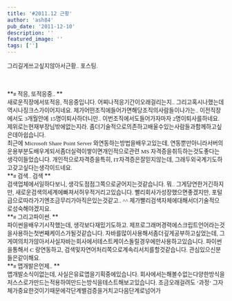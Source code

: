 ```yaml
---
title: '#2011.12 근황'
author: 'ash84'
pub_date: '2011-12-10'
description: ''
featured_image: ''
tags: ['']
---
```



<span style="font-size: 11pt; "><span style="font-family: Dotum; "><span style="font-size: 10pt; ">그리</span></span></span><span class="s1"><span style="font-size: 11pt; "><span style="font-family: Dotum; "><span style="font-size: 10pt; "></span></span></span></span><span style="font-size: 11pt; "><span style="font-family: Dotum; "><span style="font-size: 10pt; ">길게</span></span></span><span class="s1"><span style="font-size: 11pt; "><span style="font-family: Dotum; "><span style="font-size: 10pt; "></span></span></span></span><span style="font-size: 11pt; "><span style="font-family: Dotum; "><span style="font-size: 10pt; ">쓰고</span></span></span><span class="s1"><span style="font-size: 11pt; "><span style="font-family: Dotum; "><span style="font-size: 10pt; "></span></span></span></span><span style="font-size: 11pt; "><span style="font-family: Dotum; "><span style="font-size: 10pt; ">싶지</span></span></span><span class="s1"><span style="font-size: 11pt; "><span style="font-family: Dotum; "><span style="font-size: 10pt; "></span></span></span></span><span style="font-size: 11pt; "><span style="font-family: Dotum; "><span style="font-size: 10pt; ">않아서</span></span></span><span class="s1"><span style="font-size: 11pt; "><span style="font-family: Dotum; "><span style="font-size: 10pt; "></span></span></span></span><span style="font-size: 11pt; "><span style="font-family: Dotum; "><span style="font-size: 10pt; ">근황</span></span></span><span class="s1"><span style="font-size: 11pt; "><span style="font-family: Dotum; "><span style="font-size: 10pt; ">.. </span></span></span></span><span style="font-size: 11pt; "><span style="font-family: Dotum; "><span style="font-size: 10pt; ">포스팅</span></span></span><span class="s1"><span style="font-size: 11pt; "><span style="font-family: Dotum; "><span style="font-size: 10pt; ">.  </span></span></span>  
<span style="font-size: 11pt; "><span style="font-family: Dotum; "><span style="font-size: 10pt; ">  
  </span></span></span></span>

<div style="line-height: 2; "></div>**<span style="font-size: 11pt; "><span style="font-family: Dotum; "><span style="font-size: 10pt; "># </span></span></span><span class="s2"><span style="font-size: 11pt; "><span style="font-family: Dotum; "><span style="font-size: 10pt; ">적응</span></span></span></span><span style="font-size: 11pt; "><span style="font-family: Dotum; "><span style="font-size: 10pt; ">, </span></span></span><span class="s2"><span style="font-size: 11pt; "><span style="font-family: Dotum; "><span style="font-size: 10pt; ">또</span></span></span></span><span style="font-size: 11pt; "><span style="font-family: Dotum; "><span style="font-size: 10pt; "></span></span></span><span class="s2"><span style="font-size: 11pt; "><span style="font-family: Dotum; "><span style="font-size: 10pt; ">적응중</span></span></span></span><span style="font-size: 11pt; "><span style="font-family: Dotum; "><span style="font-size: 10pt; ">.. </span></span></span>**

<div style="line-height: 2; "></div><span style="font-size: 11pt; "><span style="font-family: Dotum; "><span style="font-size: 10pt; ">새로운</span></span></span><span class="s1"><span style="font-size: 11pt; "><span style="font-family: Dotum; "><span style="font-size: 10pt; "></span></span></span></span><span style="font-size: 11pt; "><span style="font-family: Dotum; "><span style="font-size: 10pt; ">직장에서</span></span></span><span class="s1"><span style="font-size: 11pt; "><span style="font-family: Dotum; "><span style="font-size: 10pt; "></span></span></span></span><span style="font-size: 11pt; "><span style="font-family: Dotum; "><span style="font-size: 10pt; ">또</span></span></span><span class="s1"><span style="font-size: 11pt; "><span style="font-family: Dotum; "><span style="font-size: 10pt; "></span></span></span></span><span style="font-size: 11pt; "><span style="font-family: Dotum; "><span style="font-size: 10pt; ">적응</span></span></span><span class="s1"><span style="font-size: 11pt; "><span style="font-family: Dotum; "><span style="font-size: 10pt; ">, </span></span></span></span><span style="font-size: 11pt; "><span style="font-family: Dotum; "><span style="font-size: 10pt; ">적응중입니다</span></span></span><span class="s1"><span style="font-size: 11pt; "><span style="font-family: Dotum; "><span style="font-size: 10pt; ">. </span></span></span></span><span style="font-size: 11pt; "><span style="font-family: Dotum; "><span style="font-size: 10pt; ">어찌나</span></span></span><span class="s1"><span style="font-size: 11pt; "><span style="font-family: Dotum; "><span style="font-size: 10pt; "></span></span></span></span><span style="font-size: 11pt; "><span style="font-family: Dotum; "><span style="font-size: 10pt; ">적응기간이</span></span></span><span class="s1"><span style="font-size: 11pt; "><span style="font-family: Dotum; "><span style="font-size: 10pt; "></span></span></span></span><span style="font-size: 11pt; "><span style="font-family: Dotum; "><span style="font-size: 10pt; ">오래</span></span></span><span class="s1"><span style="font-size: 11pt; "><span style="font-family: Dotum; "><span style="font-size: 10pt; "></span></span></span></span><span style="font-size: 11pt; "><span style="font-family: Dotum; "><span style="font-size: 10pt; ">걸리는지</span></span></span><span class="s1"><span style="font-size: 11pt; "><span style="font-family: Dotum; "><span style="font-size: 10pt; ">.. </span></span></span></span><span style="font-size: 11pt; "><span style="font-family: Dotum; "><span style="font-size: 10pt; ">그리고</span></span></span><span class="s1"><span style="font-size: 11pt; "><span style="font-family: Dotum; "><span style="font-size: 10pt; "></span></span></span></span><span style="font-size: 11pt; "><span style="font-family: Dotum; "><span style="font-size: 10pt; ">혹시나</span></span></span><span class="s1"><span style="font-size: 11pt; "><span style="font-family: Dotum; "><span style="font-size: 10pt; "></span></span></span></span><span style="font-size: 11pt; "><span style="font-family: Dotum; "><span style="font-size: 10pt; ">했는데</span></span></span><span class="s1"><span style="font-size: 11pt; "><span style="font-family: Dotum; "><span style="font-size: 10pt; "></span></span></span></span><span style="font-size: 11pt; "><span style="font-family: Dotum; "><span style="font-size: 10pt; ">역시나</span></span></span><span class="s1"><span style="font-size: 11pt; "><span style="font-family: Dotum; "><span style="font-size: 10pt; "></span></span></span></span><span style="font-size: 11pt; "><span style="font-family: Dotum; "><span style="font-size: 10pt; ">징크스가</span></span></span><span class="s1"><span style="font-size: 11pt; "><span style="font-family: Dotum; "><span style="font-size: 10pt; "></span></span></span></span><span style="font-size: 11pt; "><span style="font-family: Dotum; "><span style="font-size: 10pt; ">이어지네요</span></span></span><span class="s1"><span style="font-size: 11pt; "><span style="font-family: Dotum; "><span style="font-size: 10pt; ">. </span></span></span></span><span style="font-size: 11pt; "><span style="font-family: Dotum; "><span style="font-size: 10pt; ">제가</span></span></span><span class="s1"><span style="font-size: 11pt; "><span style="font-family: Dotum; "><span style="font-size: 10pt; "></span></span></span></span><span style="font-size: 11pt; "><span style="font-family: Dotum; "><span style="font-size: 10pt; ">어떤</span></span></span><span class="s1"><span style="font-size: 11pt; "><span style="font-family: Dotum; "><span style="font-size: 10pt; "></span></span></span></span><span style="font-size: 11pt; "><span style="font-family: Dotum; "><span style="font-size: 10pt; ">조직에</span></span></span><span class="s1"><span style="font-size: 11pt; "><span style="font-family: Dotum; "><span style="font-size: 10pt; "></span></span></span></span><span style="font-size: 11pt; "><span style="font-family: Dotum; "><span style="font-size: 10pt; ">들어가면</span></span></span><span class="s1"><span style="font-size: 11pt; "><span style="font-family: Dotum; "><span style="font-size: 10pt; "></span></span></span></span><span style="font-size: 11pt; "><span style="font-family: Dotum; "><span style="font-size: 10pt; ">해당</span></span></span><span class="s1"><span style="font-size: 11pt; "><span style="font-family: Dotum; "><span style="font-size: 10pt; "></span></span></span></span><span style="font-size: 11pt; "><span style="font-family: Dotum; "><span style="font-size: 10pt; ">조직의</span></span></span><span class="s1"><span style="font-size: 11pt; "><span style="font-family: Dotum; "><span style="font-size: 10pt; "></span></span></span></span><span style="font-size: 11pt; "><span style="font-family: Dotum; "><span style="font-size: 10pt; ">사람들이</span></span></span><span class="s1"><span style="font-size: 11pt; "><span style="font-family: Dotum; "><span style="font-size: 10pt; "></span></span></span></span><span style="font-size: 11pt; "><span style="font-family: Dotum; "><span style="font-size: 10pt; ">나가는</span></span></span><span class="s1"><span style="font-size: 11pt; "><span style="font-family: Dotum; "><span style="font-size: 10pt; ">.. </span></span></span></span><span style="font-size: 11pt; "><span style="font-family: Dotum; "><span style="font-size: 10pt; ">이전</span></span></span><span class="s1"><span style="font-size: 11pt; "><span style="font-family: Dotum; "><span style="font-size: 10pt; "></span></span></span></span><span style="font-size: 11pt; "><span style="font-family: Dotum; "><span style="font-size: 10pt; ">직장에서도</span></span></span><span class="s1"><span style="font-size: 11pt; "><span style="font-family: Dotum; "><span style="font-size: 10pt; "> 3</span></span></span></span><span style="font-size: 11pt; "><span style="font-family: Dotum; "><span style="font-size: 10pt; ">개월</span></span></span><span class="s1"><span style="font-size: 11pt; "><span style="font-family: Dotum; "><span style="font-size: 10pt; "></span></span></span></span><span style="font-size: 11pt; "><span style="font-family: Dotum; "><span style="font-size: 10pt; ">안에</span></span></span><span class="s1"><span style="font-size: 11pt; "><span style="font-family: Dotum; "><span style="font-size: 10pt; "> 15</span></span></span></span><span style="font-size: 11pt; "><span style="font-family: Dotum; "><span style="font-size: 10pt; ">명이</span></span></span><span class="s1"><span style="font-size: 11pt; "><span style="font-family: Dotum; "><span style="font-size: 10pt; "></span></span></span></span><span style="font-size: 11pt; "><span style="font-family: Dotum; "><span style="font-size: 10pt; ">퇴사하더니만</span></span></span><span class="s1"><span style="font-size: 11pt; "><span style="font-family: Dotum; "><span style="font-size: 10pt; ">.. </span></span></span></span><span style="font-size: 11pt; "><span style="font-family: Dotum; "><span style="font-size: 10pt; ">이번</span></span></span><span class="s1"><span style="font-size: 11pt; "><span style="font-family: Dotum; "><span style="font-size: 10pt; "></span></span></span></span><span style="font-size: 11pt; "><span style="font-family: Dotum; "><span style="font-size: 10pt; ">조직에서도</span></span></span><span class="s1"><span style="font-size: 11pt; "><span style="font-family: Dotum; "><span style="font-size: 10pt; "></span></span></span></span><span style="font-size: 11pt; "><span style="font-family: Dotum; "><span style="font-size: 10pt; ">들어가자마자</span></span></span><span class="s1"><span style="font-size: 11pt; "><span style="font-family: Dotum; "><span style="font-size: 10pt; "> 2</span></span></span></span><span style="font-size: 11pt; "><span style="font-family: Dotum; "><span style="font-size: 10pt; ">명이</span></span></span><span class="s1"><span style="font-size: 11pt; "><span style="font-family: Dotum; "><span style="font-size: 10pt; "></span></span></span></span><span style="font-size: 11pt; "><span style="font-family: Dotum; "><span style="font-size: 10pt; ">퇴사를</span></span></span><span class="s1"><span style="font-size: 11pt; "><span style="font-family: Dotum; "><span style="font-size: 10pt; "></span></span></span></span><span style="font-size: 11pt; "><span style="font-family: Dotum; "><span style="font-size: 10pt; ">하네요</span></span></span><span class="s1"><span style="font-size: 11pt; "><span style="font-family: Dotum; "><span style="font-size: 10pt; ">. </span></span></span></span><span style="font-size: 11pt; "><span style="font-family: Dotum; "><span style="font-size: 10pt; ">제</span></span></span><span class="s1"><span style="font-size: 11pt; "><span style="font-family: Dotum; "><span style="font-size: 10pt; "></span></span></span></span><span style="font-size: 11pt; "><span style="font-family: Dotum; "><span style="font-size: 10pt; ">위로는</span></span></span><span class="s1"><span style="font-size: 11pt; "><span style="font-family: Dotum; "><span style="font-size: 10pt; "></span></span></span></span><span style="font-size: 11pt; "><span style="font-family: Dotum; "><span style="font-size: 10pt; ">현재</span></span></span><span class="s1"><span style="font-size: 11pt; "><span style="font-family: Dotum; "><span style="font-size: 10pt; "></span></span></span></span><span style="font-size: 11pt; "><span style="font-family: Dotum; "><span style="font-size: 10pt; ">부장님</span></span></span><span class="s1"><span style="font-size: 11pt; "><span style="font-family: Dotum; "><span style="font-size: 10pt; "></span></span></span></span><span style="font-size: 11pt; "><span style="font-family: Dotum; "><span style="font-size: 10pt; ">밖에</span></span></span><span class="s1"><span style="font-size: 11pt; "><span style="font-family: Dotum; "><span style="font-size: 10pt; "></span></span></span></span><span style="font-size: 11pt; "><span style="font-family: Dotum; "><span style="font-size: 10pt; ">없는지라</span></span></span><span class="s1"><span style="font-size: 11pt; "><span style="font-family: Dotum; "><span style="font-size: 10pt; ">. </span></span></span></span><span style="font-size: 11pt; "><span style="font-family: Dotum; "><span style="font-size: 10pt; ">좀더</span></span></span><span class="s1"><span style="font-size: 11pt; "><span style="font-family: Dotum; "><span style="font-size: 10pt; "></span></span></span></span><span style="font-size: 11pt; "><span style="font-family: Dotum; "><span style="font-size: 10pt; ">기술적으로</span></span></span><span class="s1"><span style="font-size: 11pt; "><span style="font-family: Dotum; "><span style="font-size: 10pt; "></span></span></span></span><span style="font-size: 11pt; "><span style="font-family: Dotum; "><span style="font-size: 10pt; ">의존하고</span></span></span><span class="s1"><span style="font-size: 11pt; "><span style="font-family: Dotum; "><span style="font-size: 10pt; "></span></span></span></span><span style="font-size: 11pt; "><span style="font-family: Dotum; "><span style="font-size: 10pt; ">배울수</span></span></span><span class="s1"><span style="font-size: 11pt; "><span style="font-family: Dotum; "><span style="font-size: 10pt; "></span></span></span></span><span style="font-size: 11pt; "><span style="font-family: Dotum; "><span style="font-size: 10pt; ">있는</span></span></span><span class="s1"><span style="font-size: 11pt; "><span style="font-family: Dotum; "><span style="font-size: 10pt; "></span></span></span></span><span style="font-size: 11pt; "><span style="font-family: Dotum; "><span style="font-size: 10pt; ">사람들과</span></span></span><span class="s1"><span style="font-size: 11pt; "><span style="font-family: Dotum; "><span style="font-size: 10pt; "></span></span></span></span><span style="font-size: 11pt; "><span style="font-family: Dotum; "><span style="font-size: 10pt; ">함께</span></span></span><span class="s1"><span style="font-size: 11pt; "><span style="font-family: Dotum; "><span style="font-size: 10pt; "></span></span></span></span><span style="font-size: 11pt; "><span style="font-family: Dotum; "><span style="font-size: 10pt; ">하고</span></span></span><span class="s1"><span style="font-size: 11pt; "><span style="font-family: Dotum; "><span style="font-size: 10pt; "></span></span></span></span><span style="font-size: 11pt; "><span style="font-family: Dotum; "><span style="font-size: 10pt; ">싶은데</span></span></span><span class="s1"><span style="font-size: 11pt; "><span style="font-family: Dotum; "><span style="font-size: 10pt; "></span></span></span></span><span style="font-size: 11pt; "><span style="font-family: Dotum; "><span style="font-size: 10pt; ">아쉽습니다</span></span></span><span class="s1"><span style="font-size: 11pt; "><span style="font-family: Dotum; "><span style="font-size: 10pt; ">. </span></span></span></span>

<div style="line-height: 2; "></div><span style="font-size: 11pt; "><span style="font-family: Dotum; "><span style="font-size: 10pt; ">최근에</span></span></span><span class="s1"><span style="font-size: 11pt; "><span style="font-family: Dotum; "><span style="font-size: 10pt; "> Microsoft Share Point Server </span></span></span></span><span style="font-size: 11pt; "><span style="font-family: Dotum; "><span style="font-size: 10pt; ">와</span></span></span><span class="s1"><span style="font-size: 11pt; "><span style="font-family: Dotum; "><span style="font-size: 10pt; "></span></span></span></span><span style="font-size: 11pt; "><span style="font-family: Dotum; "><span style="font-size: 10pt; ">연동하는</span></span></span><span class="s1"><span style="font-size: 11pt; "><span style="font-family: Dotum; "><span style="font-size: 10pt; "></span></span></span></span><span style="font-size: 11pt; "><span style="font-family: Dotum; "><span style="font-size: 10pt; ">방법을</span></span></span><span class="s1"><span style="font-size: 11pt; "><span style="font-family: Dotum; "><span style="font-size: 10pt; "></span></span></span></span><span style="font-size: 11pt; "><span style="font-family: Dotum; "><span style="font-size: 10pt; ">배우고</span></span></span><span class="s1"><span style="font-size: 11pt; "><span style="font-family: Dotum; "><span style="font-size: 10pt; "></span></span></span></span><span style="font-size: 11pt; "><span style="font-family: Dotum; "><span style="font-size: 10pt; ">있는데</span></span></span><span class="s1"><span style="font-size: 11pt; "><span style="font-family: Dotum; "><span style="font-size: 10pt; ">, </span></span></span></span><span style="font-size: 11pt; "><span style="font-family: Dotum; "><span style="font-size: 10pt; ">연동</span></span></span><span class="s1"><span style="font-size: 11pt; "><span style="font-family: Dotum; "><span style="font-size: 10pt; "></span></span></span></span><span style="font-size: 11pt; "><span style="font-family: Dotum; "><span style="font-size: 10pt; ">뿐만</span></span></span><span class="s1"><span style="font-size: 11pt; "><span style="font-family: Dotum; "><span style="font-size: 10pt; "></span></span></span></span><span style="font-size: 11pt; "><span style="font-family: Dotum; "><span style="font-size: 10pt; ">아니라</span></span></span><span class="s1"><span style="font-size: 11pt; "><span style="font-family: Dotum; "><span style="font-size: 10pt; "></span></span></span></span><span style="font-size: 11pt; "><span style="font-family: Dotum; "><span style="font-size: 10pt; ">서버의</span></span></span><span class="s1"><span style="font-size: 11pt; "><span style="font-family: Dotum; "><span style="font-size: 10pt; "></span></span></span></span><span style="font-size: 11pt; "><span style="font-family: Dotum; "><span style="font-size: 10pt; ">운용부분도</span></span></span><span class="s1"><span style="font-size: 11pt; "><span style="font-family: Dotum; "><span style="font-size: 10pt; "></span></span></span></span><span style="font-size: 11pt; "><span style="font-family: Dotum; "><span style="font-size: 10pt; ">배우게</span></span></span><span class="s1"><span style="font-size: 11pt; "><span style="font-family: Dotum; "><span style="font-size: 10pt; "></span></span></span></span><span style="font-size: 11pt; "><span style="font-family: Dotum; "><span style="font-size: 10pt; ">되서</span></span></span><span class="s1"><span style="font-size: 11pt; "><span style="font-family: Dotum; "><span style="font-size: 10pt; "></span></span></span></span><span style="font-size: 11pt; "><span style="font-family: Dotum; "><span style="font-size: 10pt; ">좀더</span></span></span><span class="s1"><span style="font-size: 11pt; "><span style="font-family: Dotum; "><span style="font-size: 10pt; "></span></span></span></span><span style="font-size: 11pt; "><span style="font-family: Dotum; "><span style="font-size: 10pt; ">실력이</span></span></span><span class="s1"><span style="font-size: 11pt; "><span style="font-family: Dotum; "><span style="font-size: 10pt; "></span></span></span></span><span style="font-size: 11pt; "><span style="font-family: Dotum; "><span style="font-size: 10pt; ">쌓이면</span></span></span><span class="s1"><span style="font-size: 11pt; "><span style="font-family: Dotum; "><span style="font-size: 10pt; "></span></span></span></span><span style="font-size: 11pt; "><span style="font-family: Dotum; "><span style="font-size: 10pt; ">개인적으로</span></span></span><span class="s1"><span style="font-size: 11pt; "><span style="font-family: Dotum; "><span style="font-size: 10pt; "></span></span></span></span><span style="font-size: 11pt; "><span style="font-family: Dotum; "><span style="font-size: 10pt; ">관련</span></span></span><span class="s1"><span style="font-size: 11pt; "><span style="font-family: Dotum; "><span style="font-size: 10pt; "> MS </span></span></span></span><span style="font-size: 11pt; "><span style="font-family: Dotum; "><span style="font-size: 10pt; ">자격증을</span></span></span><span class="s1"><span style="font-size: 11pt; "><span style="font-family: Dotum; "><span style="font-size: 10pt; "></span></span></span></span><span style="font-size: 11pt; "><span style="font-family: Dotum; "><span style="font-size: 10pt; ">취득하는</span></span></span><span class="s1"><span style="font-size: 11pt; "><span style="font-family: Dotum; "><span style="font-size: 10pt; "></span></span></span></span><span style="font-size: 11pt; "><span style="font-family: Dotum; "><span style="font-size: 10pt; ">것도</span></span></span><span class="s1"><span style="font-size: 11pt; "><span style="font-family: Dotum; "><span style="font-size: 10pt; "></span></span></span></span><span style="font-size: 11pt; "><span style="font-family: Dotum; "><span style="font-size: 10pt; ">좋다는</span></span></span><span class="s1"><span style="font-size: 11pt; "><span style="font-family: Dotum; "><span style="font-size: 10pt; "></span></span></span></span><span style="font-size: 11pt; "><span style="font-family: Dotum; "><span style="font-size: 10pt; ">생각이</span></span></span><span class="s1"><span style="font-size: 11pt; "><span style="font-family: Dotum; "><span style="font-size: 10pt; "></span></span></span></span><span style="font-size: 11pt; "><span style="font-family: Dotum; "><span style="font-size: 10pt; ">들었습니다</span></span></span><span class="s1"><span style="font-size: 11pt; "><span style="font-family: Dotum; "><span style="font-size: 10pt; ">. </span></span></span></span><span style="font-size: 11pt; "><span style="font-family: Dotum; "><span style="font-size: 10pt; ">개인적으로</span></span></span><span class="s1"><span style="font-size: 11pt; "><span style="font-family: Dotum; "><span style="font-size: 10pt; "></span></span></span></span><span style="font-size: 11pt; "><span style="font-family: Dotum; "><span style="font-size: 10pt; ">자격증을</span></span></span><span class="s1"><span style="font-size: 11pt; "><span style="font-family: Dotum; "><span style="font-size: 10pt; "></span></span></span></span><span style="font-size: 11pt; "><span style="font-family: Dotum; "><span style="font-size: 10pt; ">특히</span></span></span><span class="s1"><span style="font-size: 11pt; "><span style="font-family: Dotum; "><span style="font-size: 10pt; ">, IT</span></span></span></span><span style="font-size: 11pt; "><span style="font-family: Dotum; "><span style="font-size: 10pt; ">자격증은</span></span></span><span class="s1"><span style="font-size: 11pt; "><span style="font-family: Dotum; "><span style="font-size: 10pt; "></span></span></span></span><span style="font-size: 11pt; "><span style="font-family: Dotum; "><span style="font-size: 10pt; ">잘</span></span></span><span class="s1"><span style="font-size: 11pt; "><span style="font-family: Dotum; "><span style="font-size: 10pt; "></span></span></span></span><span style="font-size: 11pt; "><span style="font-family: Dotum; "><span style="font-size: 10pt; ">믿지</span></span></span><span class="s1"><span style="font-size: 11pt; "><span style="font-family: Dotum; "><span style="font-size: 10pt; "></span></span></span></span><span style="font-size: 11pt; "><span style="font-family: Dotum; "><span style="font-size: 10pt; ">않는데</span></span></span><span class="s1"><span style="font-size: 11pt; "><span style="font-family: Dotum; "><span style="font-size: 10pt; ">, </span></span></span></span><span style="font-size: 11pt; "><span style="font-family: Dotum; "><span style="font-size: 10pt; ">그래두</span></span></span><span class="s1"><span style="font-size: 11pt; "><span style="font-family: Dotum; "><span style="font-size: 10pt; "></span></span></span></span><span style="font-size: 11pt; "><span style="font-family: Dotum; "><span style="font-size: 10pt; ">외국계기도</span></span></span><span class="s1"><span style="font-size: 11pt; "><span style="font-family: Dotum; "><span style="font-size: 10pt; "></span></span></span></span><span style="font-size: 11pt; "><span style="font-family: Dotum; "><span style="font-size: 10pt; ">하고</span></span></span><span class="s1"><span style="font-size: 11pt; "><span style="font-family: Dotum; "><span style="font-size: 10pt; "></span></span></span></span><span style="font-size: 11pt; "><span style="font-family: Dotum; "><span style="font-size: 10pt; ">갖고</span></span></span><span class="s1"><span style="font-size: 11pt; "><span style="font-family: Dotum; "><span style="font-size: 10pt; "></span></span></span></span><span style="font-size: 11pt; "><span style="font-family: Dotum; "><span style="font-size: 10pt; ">싶다는</span></span></span><span class="s1"><span style="font-size: 11pt; "><span style="font-family: Dotum; "><span style="font-size: 10pt; "></span></span></span></span><span style="font-size: 11pt; "><span style="font-family: Dotum; "><span style="font-size: 10pt; ">생각이</span></span></span><span class="s1"><span style="font-size: 11pt; "><span style="font-family: Dotum; "><span style="font-size: 10pt; "></span></span></span></span><span style="font-size: 11pt; "><span style="font-family: Dotum; "><span style="font-size: 10pt; ">드네요</span></span></span><span class="s1"><span style="font-size: 11pt; "><span style="font-family: Dotum; "><span style="font-size: 10pt; ">. </span></span></span></span>

<div style="line-height: 2; "></div><div style="line-height: 2; "></div>**<span style="font-size: 11pt; "><span style="font-family: Dotum; "><span style="font-size: 10pt; "># </span></span></span><span class="s2"><span style="font-size: 11pt; "><span style="font-family: Dotum; "><span style="font-size: 10pt; ">검색</span></span></span></span><span style="font-size: 11pt; "><span style="font-family: Dotum; "><span style="font-size: 10pt; ">.. </span></span></span><span class="s2"><span style="font-size: 11pt; "><span style="font-family: Dotum; "><span style="font-size: 10pt; ">검색</span></span></span></span><span style="font-size: 11pt; "><span style="font-family: Dotum; "><span style="font-size: 10pt; "> </span></span></span>**

<div style="line-height: 2; "></div><span style="font-size: 11pt; "><span style="font-family: Dotum; "><span style="font-size: 10pt; ">검색</span></span></span><span class="s1"><span style="font-size: 11pt; "><span style="font-family: Dotum; "><span style="font-size: 10pt; "></span></span></span></span><span style="font-size: 11pt; "><span style="font-family: Dotum; "><span style="font-size: 10pt; ">업체에서</span></span></span><span class="s1"><span style="font-size: 11pt; "><span style="font-family: Dotum; "><span style="font-size: 10pt; "></span></span></span></span><span style="font-size: 11pt; "><span style="font-family: Dotum; "><span style="font-size: 10pt; ">일하다</span></span></span><span class="s1"><span style="font-size: 11pt; "><span style="font-family: Dotum; "><span style="font-size: 10pt; "></span></span></span></span><span style="font-size: 11pt; "><span style="font-family: Dotum; "><span style="font-size: 10pt; ">보니</span></span></span><span class="s1"><span style="font-size: 11pt; "><span style="font-family: Dotum; "><span style="font-size: 10pt; ">, </span></span></span></span><span style="font-size: 11pt; "><span style="font-family: Dotum; "><span style="font-size: 10pt; ">생각도</span></span></span><span class="s1"><span style="font-size: 11pt; "><span style="font-family: Dotum; "><span style="font-size: 10pt; "></span></span></span></span><span style="font-size: 11pt; "><span style="font-family: Dotum; "><span style="font-size: 10pt; ">점점</span></span></span><span class="s1"><span style="font-size: 11pt; "><span style="font-family: Dotum; "><span style="font-size: 10pt; "></span></span></span></span><span style="font-size: 11pt; "><span style="font-family: Dotum; "><span style="font-size: 10pt; ">그쪽으로</span></span></span><span class="s1"><span style="font-size: 11pt; "><span style="font-family: Dotum; "><span style="font-size: 10pt; "></span></span></span></span><span style="font-size: 11pt; "><span style="font-family: Dotum; "><span style="font-size: 10pt; ">굳어지는것</span></span></span><span class="s1"><span style="font-size: 11pt; "><span style="font-family: Dotum; "><span style="font-size: 10pt; "></span></span></span></span><span style="font-size: 11pt; "><span style="font-family: Dotum; "><span style="font-size: 10pt; ">같습니다</span></span></span><span class="s1"><span style="font-size: 11pt; "><span style="font-family: Dotum; "><span style="font-size: 10pt; ">. </span></span></span></span><span style="font-size: 11pt; "><span style="font-family: Dotum; "><span style="font-size: 10pt; ">뭐</span></span></span><span class="s1"><span style="font-size: 11pt; "><span style="font-family: Dotum; "><span style="font-size: 10pt; ">.. </span></span></span></span><span style="font-size: 11pt; "><span style="font-family: Dotum; "><span style="font-size: 10pt; ">그게</span></span></span><span class="s1"><span style="font-size: 11pt; "><span style="font-family: Dotum; "><span style="font-size: 10pt; "></span></span></span></span><span style="font-size: 11pt; "><span style="font-family: Dotum; "><span style="font-size: 10pt; ">당연한거긴</span></span></span><span class="s1"><span style="font-size: 11pt; "><span style="font-family: Dotum; "><span style="font-size: 10pt; "></span></span></span></span><span style="font-size: 11pt; "><span style="font-family: Dotum; "><span style="font-size: 10pt; ">하지만</span></span></span><span class="s1"><span style="font-size: 11pt; "><span style="font-family: Dotum; "><span style="font-size: 10pt; ">, </span></span></span></span><span style="font-size: 11pt; "><span style="font-family: Dotum; "><span style="font-size: 10pt; ">새로운</span></span></span><span class="s1"><span style="font-size: 11pt; "><span style="font-family: Dotum; "><span style="font-size: 10pt; "></span></span></span></span><span style="font-size: 11pt; "><span style="font-family: Dotum; "><span style="font-size: 10pt; ">검색의</span></span></span><span class="s1"><span style="font-size: 11pt; "><span style="font-family: Dotum; "><span style="font-size: 10pt; "></span></span></span></span><span style="font-size: 11pt; "><span style="font-family: Dotum; "><span style="font-size: 10pt; ">세계에</span></span></span><span class="s1"><span style="font-size: 11pt; "><span style="font-family: Dotum; "><span style="font-size: 10pt; "></span></span></span></span><span style="font-size: 11pt; "><span style="font-family: Dotum; "><span style="font-size: 10pt; ">빠져서</span></span></span><span class="s1"><span style="font-size: 11pt; "><span style="font-family: Dotum; "><span style="font-size: 10pt; "></span></span></span></span><span style="font-size: 11pt; "><span style="font-family: Dotum; "><span style="font-size: 10pt; ">허우적</span></span></span><span class="s1"><span style="font-size: 11pt; "><span style="font-family: Dotum; "><span style="font-size: 10pt; "></span></span></span></span><span style="font-size: 11pt; "><span style="font-family: Dotum; "><span style="font-size: 10pt; ">거리고</span></span></span><span class="s1"><span style="font-size: 11pt; "><span style="font-family: Dotum; "><span style="font-size: 10pt; "></span></span></span></span><span style="font-size: 11pt; "><span style="font-family: Dotum; "><span style="font-size: 10pt; ">있습니다</span></span></span><span class="s1"><span style="font-size: 11pt; "><span style="font-family: Dotum; "><span style="font-size: 10pt; ">. </span></span></span></span><span style="font-size: 11pt; "><span style="font-family: Dotum; "><span style="font-size: 10pt; ">빨리</span></span></span><span class="s1"><span style="font-size: 11pt; "><span style="font-family: Dotum; "><span style="font-size: 10pt; "></span></span></span></span><span style="font-size: 11pt; "><span style="font-family: Dotum; "><span style="font-size: 10pt; ">회사가</span></span></span><span class="s1"><span style="font-size: 11pt; "><span style="font-family: Dotum; "><span style="font-size: 10pt; "></span></span></span></span><span style="font-size: 11pt; "><span style="font-family: Dotum; "><span style="font-size: 10pt; ">성장했으면</span></span></span><span class="s1"><span style="font-size: 11pt; "><span style="font-family: Dotum; "><span style="font-size: 10pt; "></span></span></span></span><span style="font-size: 11pt; "><span style="font-family: Dotum; "><span style="font-size: 10pt; ">좋겠지만</span></span></span><span class="s1"><span style="font-size: 11pt; "><span style="font-family: Dotum; "><span style="font-size: 10pt; ">, </span></span></span></span><span style="font-size: 11pt; "><span style="font-family: Dotum; "><span style="font-size: 10pt; ">포털급으로</span></span></span><span class="s1"><span style="font-size: 11pt; "><span style="font-family: Dotum; "><span style="font-size: 10pt; "></span></span></span></span><span style="font-size: 11pt; "><span style="font-family: Dotum; "><span style="font-size: 10pt; ">따라가기엔</span></span></span><span class="s1"><span style="font-size: 11pt; "><span style="font-family: Dotum; "><span style="font-size: 10pt; "></span></span></span></span><span style="font-size: 11pt; "><span style="font-family: Dotum; "><span style="font-size: 10pt; ">조금</span></span></span><span class="s1"><span style="font-size: 11pt; "><span style="font-family: Dotum; "><span style="font-size: 10pt; "></span></span></span></span><span style="font-size: 11pt; "><span style="font-family: Dotum; "><span style="font-size: 10pt; ">무리가</span></span></span><span class="s1"><span style="font-size: 11pt; "><span style="font-family: Dotum; "><span style="font-size: 10pt; "></span></span></span></span><span style="font-size: 11pt; "><span style="font-family: Dotum; "><span style="font-size: 10pt; ">아직은</span></span></span><span class="s1"><span style="font-size: 11pt; "><span style="font-family: Dotum; "><span style="font-size: 10pt; "></span></span></span></span><span style="font-size: 11pt; "><span style="font-family: Dotum; "><span style="font-size: 10pt; ">있는것</span></span></span><span class="s1"><span style="font-size: 11pt; "><span style="font-family: Dotum; "><span style="font-size: 10pt; "></span></span></span></span><span style="font-size: 11pt; "><span style="font-family: Dotum; "><span style="font-size: 10pt; ">같고</span></span></span><span class="s1"><span style="font-size: 11pt; "><span style="font-family: Dotum; "><span style="font-size: 10pt; ">.. ^^ </span></span></span></span><span style="font-size: 11pt; "><span style="font-family: Dotum; "><span style="font-size: 10pt; ">제가</span></span></span><span class="s1"><span style="font-size: 11pt; "><span style="font-family: Dotum; "><span style="font-size: 10pt; "></span></span></span></span><span style="font-size: 11pt; "><span style="font-family: Dotum; "><span style="font-size: 10pt; ">빨리</span></span></span><span class="s1"><span style="font-size: 11pt; "><span style="font-family: Dotum; "><span style="font-size: 10pt; "></span></span></span></span><span style="font-size: 11pt; "><span style="font-family: Dotum; "><span style="font-size: 10pt; ">검색</span></span></span><span class="s1"><span style="font-size: 11pt; "><span style="font-family: Dotum; "><span style="font-size: 10pt; "></span></span></span></span><span style="font-size: 11pt; "><span style="font-family: Dotum; "><span style="font-size: 10pt; ">자체에</span></span></span><span class="s1"><span style="font-size: 11pt; "><span style="font-family: Dotum; "><span style="font-size: 10pt; "></span></span></span></span><span style="font-size: 11pt; "><span style="font-family: Dotum; "><span style="font-size: 10pt; ">대해서</span></span></span><span class="s1"><span style="font-size: 11pt; "><span style="font-family: Dotum; "><span style="font-size: 10pt; "></span></span></span></span><span style="font-size: 11pt; "><span style="font-family: Dotum; "><span style="font-size: 10pt; ">더</span></span></span><span class="s1"><span style="font-size: 11pt; "><span style="font-family: Dotum; "><span style="font-size: 10pt; "></span></span></span></span><span style="font-size: 11pt; "><span style="font-family: Dotum; "><span style="font-size: 10pt; ">기술적으로</span></span></span><span class="s1"><span style="font-size: 11pt; "><span style="font-family: Dotum; "><span style="font-size: 10pt; "></span></span></span></span><span style="font-size: 11pt; "><span style="font-family: Dotum; "><span style="font-size: 10pt; ">성숙해야</span></span></span><span class="s1"><span style="font-size: 11pt; "><span style="font-family: Dotum; "><span style="font-size: 10pt; "></span></span></span></span><span style="font-size: 11pt; "><span style="font-family: Dotum; "><span style="font-size: 10pt; ">겠지요</span></span></span><span class="s1"><span style="font-size: 11pt; "><span style="font-family: Dotum; "><span style="font-size: 10pt; ">. </span></span></span></span>

<div style="line-height: 2; "></div><div style="line-height: 2; "></div>**<span class="s3"><span style="font-size: 11pt; "><span style="font-family: Dotum; "><span style="font-size: 10pt; "># </span></span></span></span><span style="font-size: 11pt; "><span style="font-family: Dotum; "><span style="font-size: 10pt; ">그리고</span></span></span><span class="s3"><span style="font-size: 11pt; "><span style="font-family: Dotum; "><span style="font-size: 10pt; "></span></span></span></span><span style="font-size: 11pt; "><span style="font-family: Dotum; "><span style="font-size: 10pt; ">파이썬</span></span></span><span class="s3"><span style="font-size: 11pt; "><span style="font-family: Dotum; "><span style="font-size: 10pt; ">. </span></span></span></span>**

<div style="line-height: 2; "></div><span style="font-size: 11pt; "><span style="font-family: Dotum; "><span style="font-size: 10pt; ">파이썬을</span></span></span><span class="s3"><span style="font-size: 11pt; "><span style="font-family: Dotum; "><span style="font-size: 10pt; "></span></span></span></span><span style="font-size: 11pt; "><span style="font-family: Dotum; "><span style="font-size: 10pt; ">배우기</span></span></span><span class="s3"><span style="font-size: 11pt; "><span style="font-family: Dotum; "><span style="font-size: 10pt; "></span></span></span></span><span style="font-size: 11pt; "><span style="font-family: Dotum; "><span style="font-size: 10pt; ">시작했는데</span></span></span><span class="s3"><span style="font-size: 11pt; "><span style="font-family: Dotum; "><span style="font-size: 10pt; ">, </span></span></span></span><span style="font-size: 11pt; "><span style="font-family: Dotum; "><span style="font-size: 10pt; ">생각보다</span></span></span><span class="s3"><span style="font-size: 11pt; "><span style="font-family: Dotum; "><span style="font-size: 10pt; "></span></span></span></span><span style="font-size: 11pt; "><span style="font-family: Dotum; "><span style="font-size: 10pt; ">재밌기도하고</span></span></span><span class="s3"><span style="font-size: 11pt; "><span style="font-family: Dotum; "><span style="font-size: 10pt; ">. </span></span></span></span><span style="font-size: 11pt; "><span style="font-family: Dotum; "><span style="font-size: 10pt; ">제</span></span></span><span class="s3"><span style="font-size: 11pt; "><span style="font-family: Dotum; "><span style="font-size: 10pt; "></span></span></span></span><span style="font-size: 11pt; "><span style="font-family: Dotum; "><span style="font-size: 10pt; ">프로그래머</span></span></span><span class="s3"><span style="font-size: 11pt; "><span style="font-family: Dotum; "><span style="font-size: 10pt; "></span></span></span></span><span style="font-size: 11pt; "><span style="font-family: Dotum; "><span style="font-size: 10pt; ">경력에</span></span></span><span class="s3"><span style="font-size: 11pt; "><span style="font-family: Dotum; "><span style="font-size: 10pt; "></span></span></span></span><span style="font-size: 11pt; "><span style="font-family: Dotum; "><span style="font-size: 10pt; ">스크립트</span></span></span><span class="s3"><span style="font-size: 11pt; "><span style="font-family: Dotum; "><span style="font-size: 10pt; "></span></span></span></span><span style="font-size: 11pt; "><span style="font-family: Dotum; "><span style="font-size: 10pt; ">언어라는</span></span></span><span class="s3"><span style="font-size: 11pt; "><span style="font-family: Dotum; "><span style="font-size: 10pt; "></span></span></span></span><span style="font-size: 11pt; "><span style="font-family: Dotum; "><span style="font-size: 10pt; ">것을</span></span></span><span class="s3"><span style="font-size: 11pt; "><span style="font-family: Dotum; "><span style="font-size: 10pt; "></span></span></span></span><span style="font-size: 11pt; "><span style="font-family: Dotum; "><span style="font-size: 10pt; ">사용하는</span></span></span><span class="s3"><span style="font-size: 11pt; "><span style="font-family: Dotum; "><span style="font-size: 10pt; "></span></span></span></span><span style="font-size: 11pt; "><span style="font-family: Dotum; "><span style="font-size: 10pt; ">첫번째</span></span></span><span class="s3"><span style="font-size: 11pt; "><span style="font-family: Dotum; "><span style="font-size: 10pt; "></span></span></span></span><span style="font-size: 11pt; "><span style="font-family: Dotum; "><span style="font-size: 10pt; ">케이스가</span></span></span><span class="s3"><span style="font-size: 11pt; "><span style="font-family: Dotum; "><span style="font-size: 10pt; "></span></span></span></span><span style="font-size: 11pt; "><span style="font-family: Dotum; "><span style="font-size: 10pt; ">될것</span></span></span><span class="s3"><span style="font-size: 11pt; "><span style="font-family: Dotum; "><span style="font-size: 10pt; "></span></span></span></span><span style="font-size: 11pt; "><span style="font-family: Dotum; "><span style="font-size: 10pt; ">같습니다</span></span></span><span class="s3"><span style="font-size: 11pt; "><span style="font-family: Dotum; "><span style="font-size: 10pt; ">. </span></span></span></span><span style="font-size: 11pt; "><span style="font-family: Dotum; "><span style="font-size: 10pt; ">자바를</span></span></span><span class="s3"><span style="font-size: 11pt; "><span style="font-family: Dotum; "><span style="font-size: 10pt; "></span></span></span></span><span style="font-size: 11pt; "><span style="font-family: Dotum; "><span style="font-size: 10pt; ">많이</span></span></span><span class="s3"><span style="font-size: 11pt; "><span style="font-family: Dotum; "><span style="font-size: 10pt; "></span></span></span></span><span style="font-size: 11pt; "><span style="font-family: Dotum; "><span style="font-size: 10pt; ">사용해서</span></span></span><span class="s3"><span style="font-size: 11pt; "><span style="font-family: Dotum; "><span style="font-size: 10pt; "></span></span></span></span><span style="font-size: 11pt; "><span style="font-family: Dotum; "><span style="font-size: 10pt; ">좀더</span></span></span><span class="s3"><span style="font-size: 11pt; "><span style="font-family: Dotum; "><span style="font-size: 10pt; "></span></span></span></span><span style="font-size: 11pt; "><span style="font-family: Dotum; "><span style="font-size: 10pt; ">깊게</span></span></span><span class="s3"><span style="font-size: 11pt; "><span style="font-family: Dotum; "><span style="font-size: 10pt; "></span></span></span></span><span style="font-size: 11pt; "><span style="font-family: Dotum; "><span style="font-size: 10pt; ">공부하고</span></span></span><span class="s3"><span style="font-size: 11pt; "><span style="font-family: Dotum; "><span style="font-size: 10pt; "></span></span></span></span><span style="font-size: 11pt; "><span style="font-family: Dotum; "><span style="font-size: 10pt; ">싶었는데</span></span></span><span class="s3"><span style="font-size: 11pt; "><span style="font-family: Dotum; "><span style="font-size: 10pt; ">, </span></span></span></span><span style="font-size: 11pt; "><span style="font-family: Dotum; "><span style="font-size: 10pt; ">그게</span></span></span><span class="s3"><span style="font-size: 11pt; "><span style="font-family: Dotum; "><span style="font-size: 10pt; "></span></span></span></span><span style="font-size: 11pt; "><span style="font-family: Dotum; "><span style="font-size: 10pt; ">여의치가</span></span></span><span class="s3"><span style="font-size: 11pt; "><span style="font-family: Dotum; "><span style="font-size: 10pt; "></span></span></span></span><span style="font-size: 11pt; "><span style="font-family: Dotum; "><span style="font-size: 10pt; ">않아서</span></span></span><span class="s3"><span style="font-size: 11pt; "><span style="font-family: Dotum; "><span style="font-size: 10pt; "></span></span></span></span><span style="font-size: 11pt; "><span style="font-family: Dotum; "><span style="font-size: 10pt; ">사실</span></span></span><span class="s3"><span style="font-size: 11pt; "><span style="font-family: Dotum; "><span style="font-size: 10pt; "></span></span></span></span><span style="font-size: 11pt; "><span style="font-family: Dotum; "><span style="font-size: 10pt; ">자바는</span></span></span><span class="s3"><span style="font-size: 11pt; "><span style="font-family: Dotum; "><span style="font-size: 10pt; "></span></span></span></span><span style="font-size: 11pt; "><span style="font-family: Dotum; "><span style="font-size: 10pt; ">회사에서</span></span></span><span class="s3"><span style="font-size: 11pt; "><span style="font-family: Dotum; "><span style="font-size: 10pt; "></span></span></span></span><span style="font-size: 11pt; "><span style="font-family: Dotum; "><span style="font-size: 10pt; ">테스트</span></span></span><span class="s3"><span style="font-size: 11pt; "><span style="font-family: Dotum; "><span style="font-size: 10pt; "></span></span></span></span><span style="font-size: 11pt; "><span style="font-family: Dotum; "><span style="font-size: 10pt; ">케이스</span></span></span><span class="s3"><span style="font-size: 11pt; "><span style="font-family: Dotum; "><span style="font-size: 10pt; "></span></span></span></span><span style="font-size: 11pt; "><span style="font-family: Dotum; "><span style="font-size: 10pt; ">돌릴경우에만</span></span></span><span class="s3"><span style="font-size: 11pt; "><span style="font-family: Dotum; "><span style="font-size: 10pt; "></span></span></span></span><span style="font-size: 11pt; "><span style="font-family: Dotum; "><span style="font-size: 10pt; ">사용하고</span></span></span><span class="s3"><span style="font-size: 11pt; "><span style="font-family: Dotum; "><span style="font-size: 10pt; "></span></span></span></span><span style="font-size: 11pt; "><span style="font-family: Dotum; "><span style="font-size: 10pt; ">있습니다</span></span></span><span class="s3"><span style="font-size: 11pt; "><span style="font-family: Dotum; "><span style="font-size: 10pt; ">. </span></span></span></span><span style="font-size: 11pt; "><span style="font-family: Dotum; "><span style="font-size: 10pt; ">파이썬을</span></span></span><span class="s3"><span style="font-size: 11pt; "><span style="font-family: Dotum; "><span style="font-size: 10pt; "></span></span></span></span><span style="font-size: 11pt; "><span style="font-family: Dotum; "><span style="font-size: 10pt; ">통해서</span></span></span><span class="s3"><span style="font-size: 11pt; "><span style="font-family: Dotum; "><span style="font-size: 10pt; "> C </span></span></span></span><span style="font-size: 11pt; "><span style="font-family: Dotum; "><span style="font-size: 10pt; ">랑</span></span></span><span class="s3"><span style="font-size: 11pt; "><span style="font-family: Dotum; "><span style="font-size: 10pt; "></span></span></span></span><span style="font-size: 11pt; "><span style="font-family: Dotum; "><span style="font-size: 10pt; ">연동하고</span></span></span><span class="s3"><span style="font-size: 11pt; "><span style="font-family: Dotum; "><span style="font-size: 10pt; ">, </span></span></span></span><span style="font-size: 11pt; "><span style="font-family: Dotum; "><span style="font-size: 10pt; ">검색및</span></span></span><span class="s3"><span style="font-size: 11pt; "><span style="font-family: Dotum; "><span style="font-size: 10pt; "></span></span></span></span><span style="font-size: 11pt; "><span style="font-family: Dotum; "><span style="font-size: 10pt; ">자연어</span></span></span><span class="s3"><span style="font-size: 11pt; "><span style="font-family: Dotum; "><span style="font-size: 10pt; "></span></span></span></span><span style="font-size: 11pt; "><span style="font-family: Dotum; "><span style="font-size: 10pt; ">처리쪽으로</span></span></span><span class="s3"><span style="font-size: 11pt; "><span style="font-family: Dotum; "><span style="font-size: 10pt; "></span></span></span></span><span style="font-size: 11pt; "><span style="font-family: Dotum; "><span style="font-size: 10pt; ">계속</span></span></span><span class="s3"><span style="font-size: 11pt; "><span style="font-family: Dotum; "><span style="font-size: 10pt; "></span></span></span></span><span style="font-size: 11pt; "><span style="font-family: Dotum; "><span style="font-size: 10pt; ">리서치를</span></span></span><span class="s3"><span style="font-size: 11pt; "><span style="font-family: Dotum; "><span style="font-size: 10pt; "></span></span></span></span><span style="font-size: 11pt; "><span style="font-family: Dotum; "><span style="font-size: 10pt; ">할것</span></span></span><span class="s3"><span style="font-size: 11pt; "><span style="font-family: Dotum; "><span style="font-size: 10pt; "></span></span></span></span><span style="font-size: 11pt; "><span style="font-family: Dotum; "><span style="font-size: 10pt; ">같습니다</span></span></span><span class="s3"><span style="font-size: 11pt; "><span style="font-family: Dotum; "><span style="font-size: 10pt; ">. </span></span></span></span><span style="font-size: 11pt; "><span style="font-family: Dotum; "><span style="font-size: 10pt; ">관심</span></span></span><span class="s3"><span style="font-size: 11pt; "><span style="font-family: Dotum; "><span style="font-size: 10pt; "></span></span></span></span><span style="font-size: 11pt; "><span style="font-family: Dotum; "><span style="font-size: 10pt; ">있으신</span></span></span><span class="s3"><span style="font-size: 11pt; "><span style="font-family: Dotum; "><span style="font-size: 10pt; "></span></span></span></span><span style="font-size: 11pt; "><span style="font-family: Dotum; "><span style="font-size: 10pt; ">분들은</span></span></span><span class="s3"><span style="font-size: 11pt; "><span style="font-family: Dotum; "><span style="font-size: 10pt; "></span></span></span></span><span style="font-size: 11pt; "><span style="font-family: Dotum; "><span style="font-size: 10pt; ">같이</span></span></span><span class="s3"><span style="font-size: 11pt; "><span style="font-family: Dotum; "><span style="font-size: 10pt; "></span></span></span></span><span style="font-size: 11pt; "><span style="font-family: Dotum; "><span style="font-size: 10pt; ">해요</span></span></span><span class="s3"><span style="font-size: 11pt; "><span style="font-family: Dotum; "><span style="font-size: 10pt; ">. </span></span></span></span>

<div style="line-height: 2; "></div><div style="line-height: 2; "></div>**<span style="font-size: 11pt; "><span style="font-family: Dotum; "><span style="font-size: 10pt; "># </span></span></span><span class="s4"><span style="font-size: 11pt; "><span style="font-family: Dotum; "><span style="font-size: 10pt; ">앱</span></span></span></span><span style="font-size: 11pt; "><span style="font-family: Dotum; "><span style="font-size: 10pt; "></span></span></span><span class="s4"><span style="font-size: 11pt; "><span style="font-family: Dotum; "><span style="font-size: 10pt; ">개발은</span></span></span></span><span style="font-size: 11pt; "><span style="font-family: Dotum; "><span style="font-size: 10pt; "></span></span></span><span class="s4"><span style="font-size: 11pt; "><span style="font-family: Dotum; "><span style="font-size: 10pt; ">언제</span></span></span></span><span style="font-size: 11pt; "><span style="font-family: Dotum; "><span style="font-size: 10pt; ">.. </span></span></span>**

<div style="line-height: 2; "></div><span style="font-size: 11pt; "><span style="font-family: Dotum; "><span style="font-size: 10pt; ">앱</span></span></span><span class="s3"><span style="font-size: 11pt; "><span style="font-family: Dotum; "><span style="font-size: 10pt; "></span></span></span></span><span style="font-size: 11pt; "><span style="font-family: Dotum; "><span style="font-size: 10pt; ">개발</span></span></span><span class="s3"><span style="font-size: 11pt; "><span style="font-family: Dotum; "><span style="font-size: 10pt; "></span></span></span></span><span style="font-size: 11pt; "><span style="font-family: Dotum; "><span style="font-size: 10pt; ">소식이</span></span></span><span class="s3"><span style="font-size: 11pt; "><span style="font-family: Dotum; "><span style="font-size: 10pt; "></span></span></span></span><span style="font-size: 11pt; "><span style="font-family: Dotum; "><span style="font-size: 10pt; ">없는데</span></span></span><span class="s3"><span style="font-size: 11pt; "><span style="font-family: Dotum; "><span style="font-size: 10pt; ">, </span></span></span></span><span style="font-size: 11pt; "><span style="font-family: Dotum; "><span style="font-size: 10pt; ">사실은</span></span></span><span class="s3"><span style="font-size: 11pt; "><span style="font-family: Dotum; "><span style="font-size: 10pt; "></span></span></span></span><span style="font-size: 11pt; "><span style="font-family: Dotum; "><span style="font-size: 10pt; ">유료앱을</span></span></span><span class="s3"><span style="font-size: 11pt; "><span style="font-family: Dotum; "><span style="font-size: 10pt; "></span></span></span></span><span style="font-size: 11pt; "><span style="font-family: Dotum; "><span style="font-size: 10pt; ">기획중에</span></span></span><span class="s3"><span style="font-size: 11pt; "><span style="font-family: Dotum; "><span style="font-size: 10pt; "></span></span></span></span><span style="font-size: 11pt; "><span style="font-family: Dotum; "><span style="font-size: 10pt; ">있습니다</span></span></span><span class="s3"><span style="font-size: 11pt; "><span style="font-family: Dotum; "><span style="font-size: 10pt; ">. </span></span></span></span><span style="font-size: 11pt; "><span style="font-family: Dotum; "><span style="font-size: 10pt; ">회사에서는</span></span></span><span class="s3"><span style="font-size: 11pt; "><span style="font-family: Dotum; "><span style="font-size: 10pt; "></span></span></span></span><span style="font-size: 11pt; "><span style="font-family: Dotum; "><span style="font-size: 10pt; ">해</span></span></span><span class="s3"><span style="font-size: 11pt; "><span style="font-family: Dotum; "><span style="font-size: 10pt; "></span></span></span></span><span style="font-size: 11pt; "><span style="font-family: Dotum; "><span style="font-size: 10pt; ">볼수</span></span></span><span class="s3"><span style="font-size: 11pt; "><span style="font-family: Dotum; "><span style="font-size: 10pt; "></span></span></span></span><span style="font-size: 11pt; "><span style="font-family: Dotum; "><span style="font-size: 10pt; ">없는</span></span></span><span class="s3"><span style="font-size: 11pt; "><span style="font-family: Dotum; "><span style="font-size: 10pt; "></span></span></span></span><span style="font-size: 11pt; "><span style="font-family: Dotum; "><span style="font-size: 10pt; ">다양한</span></span></span><span class="s3"><span style="font-size: 11pt; "><span style="font-family: Dotum; "><span style="font-size: 10pt; "></span></span></span></span><span style="font-size: 11pt; "><span style="font-family: Dotum; "><span style="font-size: 10pt; ">방식을</span></span></span><span class="s3"><span style="font-size: 11pt; "><span style="font-family: Dotum; "><span style="font-size: 10pt; "></span></span></span></span><span style="font-size: 11pt; "><span style="font-family: Dotum; "><span style="font-size: 10pt; ">저</span></span></span><span class="s3"><span style="font-size: 11pt; "><span style="font-family: Dotum; "><span style="font-size: 10pt; "></span></span></span></span><span style="font-size: 11pt; "><span style="font-family: Dotum; "><span style="font-size: 10pt; ">스스로가</span></span></span><span class="s3"><span style="font-size: 11pt; "><span style="font-family: Dotum; "><span style="font-size: 10pt; "></span></span></span></span><span style="font-size: 11pt; "><span style="font-family: Dotum; "><span style="font-size: 10pt; ">만드는</span></span></span><span class="s3"><span style="font-size: 11pt; "><span style="font-family: Dotum; "><span style="font-size: 10pt; "></span></span></span></span><span style="font-size: 11pt; "><span style="font-family: Dotum; "><span style="font-size: 10pt; ">적용하여</span></span></span><span class="s3"><span style="font-size: 11pt; "><span style="font-family: Dotum; "><span style="font-size: 10pt; "></span></span></span></span><span style="font-size: 11pt; "><span style="font-family: Dotum; "><span style="font-size: 10pt; ">만드는</span></span></span><span class="s3"><span style="font-size: 11pt; "><span style="font-family: Dotum; "><span style="font-size: 10pt; "></span></span></span></span><span style="font-size: 11pt; "><span style="font-family: Dotum; "><span style="font-size: 10pt; ">방식을</span></span></span><span class="s3"><span style="font-size: 11pt; "><span style="font-family: Dotum; "><span style="font-size: 10pt; "></span></span></span></span><span style="font-size: 11pt; "><span style="font-family: Dotum; "><span style="font-size: 10pt; ">테스트</span></span></span><span class="s3"><span style="font-size: 11pt; "><span style="font-family: Dotum; "><span style="font-size: 10pt; "></span></span></span></span><span style="font-size: 11pt; "><span style="font-family: Dotum; "><span style="font-size: 10pt; ">해</span></span></span><span class="s3"><span style="font-size: 11pt; "><span style="font-family: Dotum; "><span style="font-size: 10pt; "></span></span></span></span><span style="font-size: 11pt; "><span style="font-family: Dotum; "><span style="font-size: 10pt; ">보고</span></span></span><span class="s3"><span style="font-size: 11pt; "><span style="font-family: Dotum; "><span style="font-size: 10pt; "></span></span></span></span><span style="font-size: 11pt; "><span style="font-family: Dotum; "><span style="font-size: 10pt; ">있습니다</span></span></span><span class="s3"><span style="font-size: 11pt; "><span style="font-family: Dotum; "><span style="font-size: 10pt; ">. </span></span></span></span><span style="font-size: 11pt; "><span style="font-family: Dotum; "><span style="font-size: 10pt; ">조금</span></span></span><span class="s3"><span style="font-size: 11pt; "><span style="font-family: Dotum; "><span style="font-size: 10pt; "></span></span></span></span><span style="font-size: 11pt; "><span style="font-family: Dotum; "><span style="font-size: 10pt; ">오래</span></span></span><span class="s3"><span style="font-size: 11pt; "><span style="font-family: Dotum; "><span style="font-size: 10pt; "></span></span></span></span><span style="font-size: 11pt; "><span style="font-family: Dotum; "><span style="font-size: 10pt; ">걸려도</span></span></span><span class="s3"><span style="font-size: 11pt; "><span style="font-family: Dotum; "><span style="font-size: 10pt; "> ‘</span></span></span></span><span style="font-size: 11pt; "><span style="font-family: Dotum; "><span style="font-size: 10pt; ">과정</span></span></span><span class="s3"><span style="font-size: 11pt; "><span style="font-family: Dotum; "><span style="font-size: 10pt; ">‘ </span></span></span></span><span style="font-size: 11pt; "><span style="font-family: Dotum; "><span style="font-size: 10pt; ">그</span></span></span><span class="s3"><span style="font-size: 11pt; "><span style="font-family: Dotum; "><span style="font-size: 10pt; "></span></span></span></span><span style="font-size: 11pt; "><span style="font-family: Dotum; "><span style="font-size: 10pt; ">자체가</span></span></span><span class="s3"><span style="font-size: 11pt; "><span style="font-family: Dotum; "><span style="font-size: 10pt; "></span></span></span></span><span style="font-size: 11pt; "><span style="font-family: Dotum; "><span style="font-size: 10pt; ">중요한</span></span></span><span class="s3"><span style="font-size: 11pt; "><span style="font-family: Dotum; "><span style="font-size: 10pt; "></span></span></span></span><span style="font-size: 11pt; "><span style="font-family: Dotum; "><span style="font-size: 10pt; ">것이기</span></span></span><span class="s3"><span style="font-size: 11pt; "><span style="font-family: Dotum; "><span style="font-size: 10pt; "></span></span></span></span><span style="font-size: 11pt; "><span style="font-family: Dotum; "><span style="font-size: 10pt; ">때문에</span></span></span><span class="s3"><span style="font-size: 11pt; "><span style="font-family: Dotum; "><span style="font-size: 10pt; "></span></span></span></span><span style="font-size: 11pt; "><span style="font-family: Dotum; "><span style="font-size: 10pt; ">각</span></span></span><span class="s3"><span style="font-size: 11pt; "><span style="font-family: Dotum; "><span style="font-size: 10pt; "></span></span></span></span><span style="font-size: 11pt; "><span style="font-family: Dotum; "><span style="font-size: 10pt; ">단계별</span></span></span><span class="s3"><span style="font-size: 11pt; "><span style="font-family: Dotum; "><span style="font-size: 10pt; "></span></span></span></span><span style="font-size: 11pt; "><span style="font-family: Dotum; "><span style="font-size: 10pt; ">검증을</span></span></span><span class="s3"><span style="font-size: 11pt; "><span style="font-family: Dotum; "><span style="font-size: 10pt; "></span></span></span></span><span style="font-size: 11pt; "><span style="font-family: Dotum; "><span style="font-size: 10pt; ">거치고</span></span></span><span class="s3"><span style="font-size: 11pt; "><span style="font-family: Dotum; "><span style="font-size: 10pt; "></span></span></span></span><span style="font-size: 11pt; "><span style="font-family: Dotum; "><span style="font-size: 10pt; ">다음</span></span></span><span class="s3"><span style="font-size: 11pt; "><span style="font-family: Dotum; "><span style="font-size: 10pt; "></span></span></span></span><span style="font-size: 11pt; "><span style="font-family: Dotum; "><span style="font-size: 10pt; ">단계로</span></span></span><span class="s3"><span style="font-size: 11pt; "><span style="font-family: Dotum; "><span style="font-size: 10pt; "></span></span></span></span><span style="font-size: 11pt; "><span style="font-family: Dotum; "><span style="font-size: 10pt; ">넘어가
